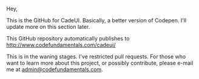 Hey,

This is the GitHub for CadeUI. Basically, a better version of Codepen. I'll update more on this section later.

This GitHub repository automatically publishes to http://www.codefundamentals.com/cadeui/

This is in the waning stages. I've restricted pull requests. For those who want to learn more about this project, or possibly contribute, please e-mail me at admin@codefundamentals.com.